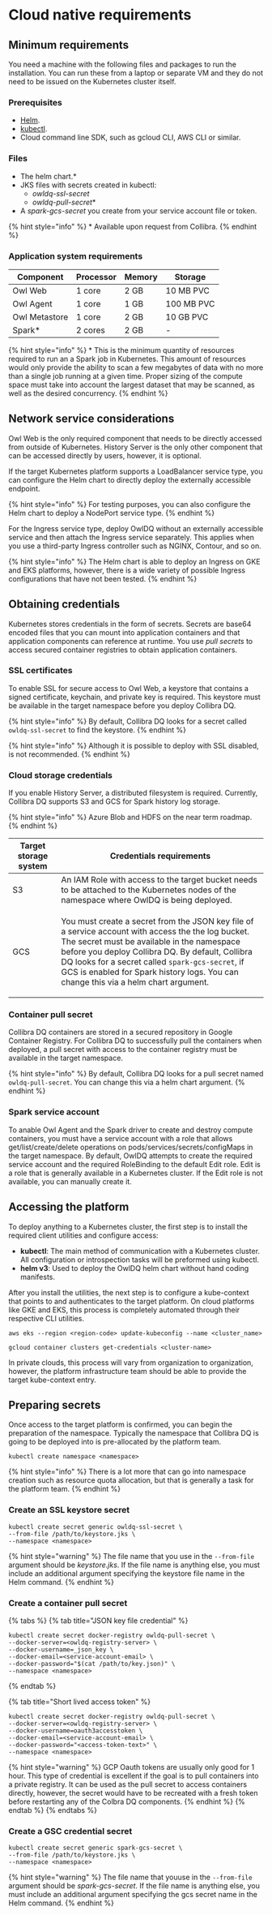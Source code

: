 # Cloud native requirements

## Minimum requirements

You need a machine with the following files and packages to run the installation. You can run these from a laptop or separate VM and they do not need to be issued on the Kubernetes cluster itself.

### Prerequisites

* [Helm](https://helm.sh).
* [kubectl](https://kubernetes.io/docs/tasks/tools/).
* Cloud command line SDK, such as gcloud CLI, AWS CLI or similar.

### Files

* The helm chart.\*
* &#x20;JKS files with secrets created in kubectl:
  * _owldq-ssl-secret_
  * _owldq-pull-secret_\*
* A _spark-gcs-secret_ you create from your service account file or token.

{% hint style="info" %}
\*  Available upon request from Collibra.
{% endhint %}

### Application system requirements

| Component     | Processor | Memory | Storage    |
| ------------- | --------- | ------ | ---------- |
| Owl Web       | 1 core    | 2 GB   | 10 MB PVC  |
| Owl Agent     | 1 core    | 1 GB   | 100 MB PVC |
| Owl Metastore | 1 core    | 2 GB   | 10 GB PVC  |
| Spark\*       | 2 cores   | 2 GB   | -          |

{% hint style="info" %}
\*  This is the minimum quantity of resources required to run an a Spark job in Kubernetes. This amount of resources would only provide the ability to scan a few megabytes of data with no more than a single job running at a given time. Proper sizing of the compute space must take into account the largest dataset that may be scanned, as well as the desired concurrency.
{% endhint %}

## Network service considerations

Owl Web is the only required component that needs to be directly accessed from outside of Kubernetes. History Server is the only other component that can be accessed directly by users, however, it is optional.&#x20;

If the target Kubernetes platform supports a LoadBalancer service type, you can configure the Helm chart to directly deploy the externally accessible endpoint.&#x20;

{% hint style="info" %}
For testing purposes, you can also configure the Helm chart to deploy a NodePort service type.
{% endhint %}

For the Ingress service type, deploy OwlDQ without an externally accessible service and then attach the Ingress service separately. This applies when you use a third-party Ingress controller such as NGINX, Contour, and so on.

{% hint style="info" %}
The Helm chart is able to deploy an Ingress on GKE and EKS platforms, however, there is a wide variety of possible Ingress configurations that have not been tested.
{% endhint %}

## Obtaining credentials

Kubernetes stores credentials in the form of secrets. Secrets are base64 encoded files that you can mount into application containers and that application components can reference at runtime. You use _pull secrets_ to access secured container registries to obtain application containers.

### SSL certificates

To enable SSL for secure access to Owl Web, a keystore that contains a signed certificate, keychain, and private key is required. This keystore must be available in the target namespace before you deploy Collibra DQ.&#x20;

{% hint style="info" %}
By default, Collibra DQ looks for a secret called `owldq-ssl-secret` to find the keystore.
{% endhint %}

{% hint style="info" %}
Although it is possible to deploy with SSL disabled, is not recommended.&#x20;
{% endhint %}

### Cloud storage credentials

If you enable History Server, a distributed filesystem is required. Currently, Collibra DQ supports S3 and GCS for Spark history log storage.

{% hint style="info" %}
Azure Blob and HDFS on the near term roadmap.
{% endhint %}

| Target storage system | Credentials requirements                                                                                                                                                                                                                                                                                                                                              |
| --------------------- | --------------------------------------------------------------------------------------------------------------------------------------------------------------------------------------------------------------------------------------------------------------------------------------------------------------------------------------------------------------------- |
| S3                    | An IAM Role with access to the target bucket needs to be attached to the Kubernetes nodes of the namespace where OwlDQ is being deployed.                                                                                                                                                                                                                             |
| GCS                   | <p>You must create a secret from the JSON key file of a service account with access the the log bucket.<br>The secret must be available in the namespace before you deploy Collibra DQ. By default, Collibra DQ looks for a secret called <code>spark-gcs-secret</code>, if GCS is enabled for Spark history logs. You can change this via a helm chart argument.</p> |

### Container pull secret

Collibra DQ containers are stored in a secured repository in Google Container Registry. For Collibra DQ to successfully pull the containers when deployed, a pull secret with access to the container registry must be available in the target namespace.

{% hint style="info" %}
By default, Collibra DQ looks for a pull secret named `owldq-pull-secret`. You can change this via a helm chart argument.
{% endhint %}

### Spark service account

To anable Owl Agent and the Spark driver to create and destroy compute containers, you must have a service account with a role that allows get/list/create/delete operations on pods/services/secrets/configMaps in the target namespace. By default, OwlDQ attempts to create the required service account and the required RoleBinding to the default Edit role. Edit is a role that is generally available in a Kubernetes cluster. If the Edit role is not available, you can manually create it.

## Accessing the platform

To deploy anything to a Kubernetes cluster, the first step is to install the required client utilities and configure access:

* **kubectl**: The main method of communication with a Kubernetes cluster. All configuration or introspection tasks will be preformed using kubectl.
* **helm v3**: Used to deploy the OwlDQ helm chart without hand coding manifests.

After you install the utilities, the next step is to configure a kube-context that points to and authenticates to the target platform. On cloud platforms like GKE and EKS, this process is completely automated through their respective CLI utilities.

```
aws eks --region <region-code> update-kubeconfig --name <cluster_name>
```

```
gcloud container clusters get-credentials <cluster-name>
```

In private clouds, this process will vary from organization to organization, however, the platform infrastructure team should be able to provide the target kube-context entry.

## Preparing secrets

Once access to the target platform is confirmed, you can begin the preparation of the namespace. Typically the namespace that Collibra DQ is going to be deployed into is pre-allocated by the platform team.&#x20;

```
kubectl create namespace <namespace>
```

{% hint style="info" %}
There is a lot more that can go into namespace creation such as resource quota allocation, but that is generally a task for the platform team.
{% endhint %}

### Create an SSL keystore secret

```
kubectl create secret generic owldq-ssl-secret \
--from-file /path/to/keystore.jks \
--namespace <namespace>
```

{% hint style="warning" %}
The file name that you use in the `--from-file` argument should be _keystore.jks_. If the file name is anything else, you must include an additional argument specifying the keystore file name in the Helm command.
{% endhint %}

### Create a container pull secret

{% tabs %}
{% tab title="JSON key file credential" %}
```
kubectl create secret docker-registry owldq-pull-secret \
--docker-server=<owldq-registry-server> \
--docker-username=_json_key \
--docker-email=<service-account-email> \
--docker-password="$(cat /path/to/key.json)" \
--namespace <namespace>
```
{% endtab %}

{% tab title="Short lived access token" %}
```
kubectl create secret docker-registry owldq-pull-secret \
--docker-server=<owldq-registry-server> \
--docker-username=oauth3accesstoken \
--docker-email=<service-account-email> \
--docker-password="<access-token-text>" \
--namespace <namespace>
```

{% hint style="warning" %}
GCP Oauth tokens are usually only good for 1 hour. This type of credential is excellent if the goal is to pull containers into a private registry. It can be used as the pull secret to access containers directly, however, the secret would have to be recreated with a fresh token before restarting any of the Colbra DQ components.&#x20;
{% endhint %}
{% endtab %}
{% endtabs %}

### Create a GSC credential secret

```
kubectl create secret generic spark-gcs-secret \
--from-file /path/to/keystore.jks \
--namespace <namespace>
```

{% hint style="warning" %}
The file name that youuse in the `--from-file` argument should be _spark-gcs-secret_. If the file name is anything else, you must include an additional argument specifying the gcs secret name in the Helm command.
{% endhint %}
